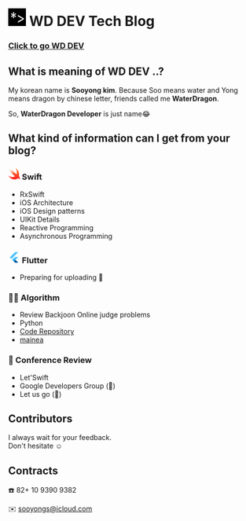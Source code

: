 # <img src="/images/logo.png" width="36" height="36"> WD DEV Tech Blog 

### [Click to go WD DEV](http://dev-wd.github.io)

## What is meaning of WD DEV ..?
My korean name is __Sooyong kim__. Because Soo means water and Yong means dragon by chinese letter, friends called me __WaterDragon__. 

So, __WaterDragon Developer__ is just name😂 


## What kind of information can I get from your blog?  



### <img src="/images/readme/swift.png" width="24" height="24"> Swift

- RxSwift
- iOS Architecture
- iOS Design patterns
- UIKit Details
- Reactive Programming
- Asynchronous Programming

### <img src="/images/readme/flutter.png" width="24" height="24">  Flutter

- Preparing for uploading 🥚

### 👨‍💻 Algorithm

- Review Backjoon Online judge problems
- Python
- [Code Repository](https://github.com/dev-wd/boj-python-solved)
- [mainea](https://www.acmicpc.net/user/mainea)


### 📌 Conference Review

- Let'Swift
- Google Developers Group (🥚)
- Let us go (🥚)


## Contributors 

I always wait for your feedback.  
Don't hesitate ☺️

## Contracts

☎️ 82+ 10 9390 9382
 
✉️ sooyongs@icloud.com



